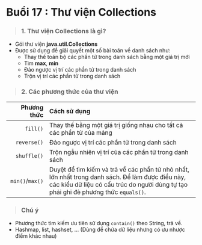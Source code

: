 # Buổi 17 : Thư viện Collections

> ### 1. Thư viện Collections là gì?

- Gói thư viện **java.util.Collections**
- Được sử dụng để giải quyết một số bài toán về danh sách như:
  - Thay thế toán bộ các phần tử trong danh sách bằng một giá trị mới
  - Tìm **max**, **min**
  - Đảo ngược vị trí các phần tử trong danh sách
  - Trộn vị trí các phần tử trong danh sách

> ### 2. Các phương thức của thư viện
|Phương thức |                        Cách sử dụng                                  |
|-----------:|:---------------------------------------------------------------------|
|  `fill()`  | Thay thế bằng một giá trị giống nhau cho tất cả các phần tử của mảng |
| `reverse()`| Đảo ngược vị trí các phần tử trong danh sách                         |
| `shuffle()`| Trộn ngẫu nhiên vị trí của các phần tử trong danh sách               |
| `min()`/`max()` | Duyệt để tìm kiếm và trả về các phần tử nhỏ nhất, lớn nhất trong danh sách. Để làm được điều này, các kiểu dữ liệu có cấu trúc do người dùng tự tạo phải ghi đè phương thức `equals()`. |

> ### Chú ý

- Phương thức tìm kiếm ưu tiên sử dụng `contain()` theo String, trả về.
- Hashmap, list, hashset, ... (Dùng để chứa dữ liệu nhưng có ưu nhược điểm khác nhau)
